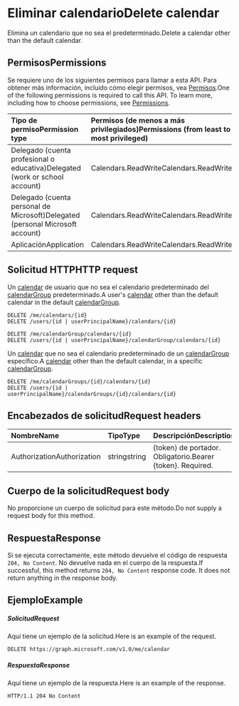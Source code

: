 # <a name="delete-calendar"></a><span data-ttu-id="ddd9d-101">Eliminar calendario</span><span class="sxs-lookup"><span data-stu-id="ddd9d-101">Delete calendar</span></span>

<span data-ttu-id="ddd9d-102">Elimina un calendario que no sea el predeterminado.</span><span class="sxs-lookup"><span data-stu-id="ddd9d-102">Delete a calendar other than the default calendar.</span></span>
## <a name="permissions"></a><span data-ttu-id="ddd9d-103">Permisos</span><span class="sxs-lookup"><span data-stu-id="ddd9d-103">Permissions</span></span>
<span data-ttu-id="ddd9d-p101">Se requiere uno de los siguientes permisos para llamar a esta API. Para obtener más información, incluido cómo elegir permisos, vea [Permisos](../../../concepts/permissions_reference.md).</span><span class="sxs-lookup"><span data-stu-id="ddd9d-p101">One of the following permissions is required to call this API. To learn more, including how to choose permissions, see [Permissions](../../../concepts/permissions_reference.md).</span></span>

|<span data-ttu-id="ddd9d-106">Tipo de permiso</span><span class="sxs-lookup"><span data-stu-id="ddd9d-106">Permission type</span></span>      | <span data-ttu-id="ddd9d-107">Permisos (de menos a más privilegiados)</span><span class="sxs-lookup"><span data-stu-id="ddd9d-107">Permissions (from least to most privileged)</span></span>              |
|:--------------------|:---------------------------------------------------------|
|<span data-ttu-id="ddd9d-108">Delegado (cuenta profesional o educativa)</span><span class="sxs-lookup"><span data-stu-id="ddd9d-108">Delegated (work or school account)</span></span> | <span data-ttu-id="ddd9d-109">Calendars.ReadWrite</span><span class="sxs-lookup"><span data-stu-id="ddd9d-109">Calendars.ReadWrite</span></span>    |
|<span data-ttu-id="ddd9d-110">Delegado (cuenta personal de Microsoft)</span><span class="sxs-lookup"><span data-stu-id="ddd9d-110">Delegated (personal Microsoft account)</span></span> | <span data-ttu-id="ddd9d-111">Calendars.ReadWrite</span><span class="sxs-lookup"><span data-stu-id="ddd9d-111">Calendars.ReadWrite</span></span>    |
|<span data-ttu-id="ddd9d-112">Aplicación</span><span class="sxs-lookup"><span data-stu-id="ddd9d-112">Application</span></span> | <span data-ttu-id="ddd9d-113">Calendars.ReadWrite</span><span class="sxs-lookup"><span data-stu-id="ddd9d-113">Calendars.ReadWrite</span></span> |

## <a name="http-request"></a><span data-ttu-id="ddd9d-114">Solicitud HTTP</span><span class="sxs-lookup"><span data-stu-id="ddd9d-114">HTTP request</span></span>
<!-- { "blockType": "ignored" } -->
<span data-ttu-id="ddd9d-115">Un [calendar](../resources/calendar.md) de usuario que no sea el calendario predeterminado del [calendarGroup](../resources/calendargroup.md) predeterminado.</span><span class="sxs-lookup"><span data-stu-id="ddd9d-115">A user's [calendar](../resources/calendar.md) other than the default calendar in the default [calendarGroup](../resources/calendargroup.md).</span></span>
```http
DELETE /me/calendars/{id}
DELETE /users/{id | userPrincipalName}/calendars/{id}

DELETE /me/calendarGroup/calendars/{id}
DELETE /users/{id | userPrincipalName}/calendarGroup/calendars/{id}
```
<span data-ttu-id="ddd9d-116">Un [calendar](../resources/calendar.md) que no sea el calendario predeterminado de un [calendarGroup](../resources/calendargroup.md) específico.</span><span class="sxs-lookup"><span data-stu-id="ddd9d-116">A [calendar](../resources/calendar.md) other than the default calendar, in a specific [calendarGroup](../resources/calendargroup.md).</span></span>
```http
DELETE /me/calendarGroups/{id}/calendars/{id}
DELETE /users/{id | userPrincipalName}/calendarGroups/{id}/calendars/{id}
```
## <a name="request-headers"></a><span data-ttu-id="ddd9d-117">Encabezados de solicitud</span><span class="sxs-lookup"><span data-stu-id="ddd9d-117">Request headers</span></span>
| <span data-ttu-id="ddd9d-118">Nombre</span><span class="sxs-lookup"><span data-stu-id="ddd9d-118">Name</span></span>           |  <span data-ttu-id="ddd9d-119">Tipo</span><span class="sxs-lookup"><span data-stu-id="ddd9d-119">Type</span></span>    | <span data-ttu-id="ddd9d-120">Descripción</span><span class="sxs-lookup"><span data-stu-id="ddd9d-120">Description</span></span>|
|:---------------|:---------|:----------|
| <span data-ttu-id="ddd9d-121">Authorization</span><span class="sxs-lookup"><span data-stu-id="ddd9d-121">Authorization</span></span>  |  <span data-ttu-id="ddd9d-122">string</span><span class="sxs-lookup"><span data-stu-id="ddd9d-122">string</span></span>  | <span data-ttu-id="ddd9d-p102">{token} de portador. Obligatorio.</span><span class="sxs-lookup"><span data-stu-id="ddd9d-p102">Bearer {token}. Required.</span></span> |

## <a name="request-body"></a><span data-ttu-id="ddd9d-125">Cuerpo de la solicitud</span><span class="sxs-lookup"><span data-stu-id="ddd9d-125">Request body</span></span>
<span data-ttu-id="ddd9d-126">No proporcione un cuerpo de solicitud para este método.</span><span class="sxs-lookup"><span data-stu-id="ddd9d-126">Do not supply a request body for this method.</span></span>

## <a name="response"></a><span data-ttu-id="ddd9d-127">Respuesta</span><span class="sxs-lookup"><span data-stu-id="ddd9d-127">Response</span></span>

<span data-ttu-id="ddd9d-p103">Si se ejecuta correctamente, este método devuelve el código de respuesta `204, No Content`. No devuelve nada en el cuerpo de la respuesta.</span><span class="sxs-lookup"><span data-stu-id="ddd9d-p103">If successful, this method returns `204, No Content` response code. It does not return anything in the response body.</span></span>

## <a name="example"></a><span data-ttu-id="ddd9d-130">Ejemplo</span><span class="sxs-lookup"><span data-stu-id="ddd9d-130">Example</span></span>
##### <a name="request"></a><span data-ttu-id="ddd9d-131">Solicitud</span><span class="sxs-lookup"><span data-stu-id="ddd9d-131">Request</span></span>
<span data-ttu-id="ddd9d-132">Aquí tiene un ejemplo de la solicitud.</span><span class="sxs-lookup"><span data-stu-id="ddd9d-132">Here is an example of the request.</span></span>
<!-- {
  "blockType": "request",
  "name": "delete_calendar"
}-->
```http
DELETE https://graph.microsoft.com/v1.0/me/calendar
```
##### <a name="response"></a><span data-ttu-id="ddd9d-133">Respuesta</span><span class="sxs-lookup"><span data-stu-id="ddd9d-133">Response</span></span>
<span data-ttu-id="ddd9d-134">Aquí tiene un ejemplo de la respuesta.</span><span class="sxs-lookup"><span data-stu-id="ddd9d-134">Here is an example of the response.</span></span> 
<!-- {
  "blockType": "response",
  "truncated": true
} -->
```http
HTTP/1.1 204 No Content
```

<!-- uuid: 8fcb5dbc-d5aa-4681-8e31-b001d5168d79
2015-10-25 14:57:30 UTC -->
<!-- {
  "type": "#page.annotation",
  "description": "Delete calendar",
  "keywords": "",
  "section": "documentation",
  "tocPath": ""
}-->
